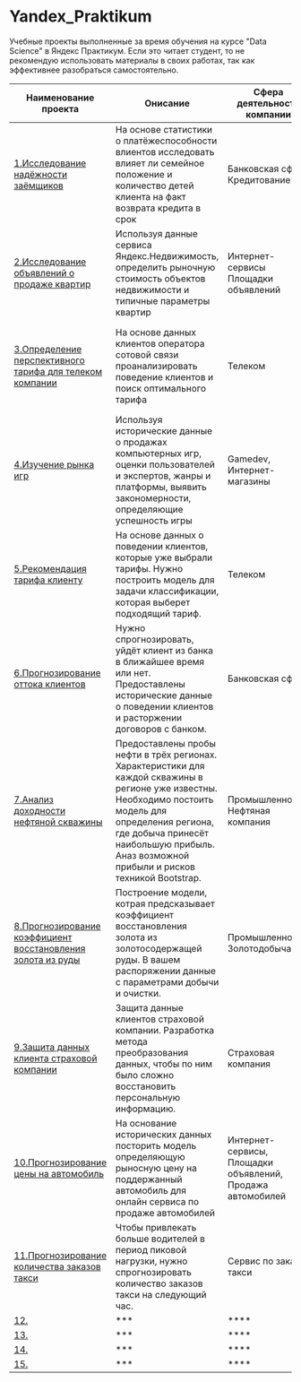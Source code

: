 # Yandex_Praktikum
Учебные проекты выполненные за время обучения на курсе  "Data Science" в Яндекс Практикум.
Если это читает студент, то не рекомендую использовать материалы в своих работах, так как эффективнее разобраться самостоятельно.

|Наименование проекта|Онисание|Сфера деятельности компании|Использованные инструменты|
|-----|------|-------|------|
|[1.Исследование надёжности заёмщиков](https://github.com/EvgeniiMileshin/Yandex_Praktikum/tree/master/01_Исследование%20надёжности%20заёмщиков)|На основе статистики о платёжеспособности влиентов исследовать влияет ли семейное положение и количество детей клиента на факт возврата кредита в срок |Банковская сфера Кредитование|*Pandas, PyMystem3, Python, лемматизация, предобработка данных*|
|[2.Исследование объявлений о продаже квартир](https://github.com/EvgeniiMileshin/Yandex_Praktikum/tree/master/02_Исследование%20объявлений%20о%20продаже%20квартир)|Используя данные сервиса Яндекс.Недвижимость, определить рыночную стоимость объектов недвижимости и типичные параметры квартир |Интернет-сервисы Площадки объявлений|*Matplotlib, Pandas, Python, визуализация данных, исследовательский анализ данных, предобработка данных*|
|[3.Определение перспективного тарифа для телеком компании](https://github.com/EvgeniiMileshin/Yandex_Praktikum/tree/master/03_Определение%20перспективного%20тарифа%20для%20телеком%20компании)|На основе данных клиентов оператора сотовой связи проанализировать поведение клиентов и поиск оптимального тарифа |Телеком|*Matplotlib, NumPy, Pandas, Python, SciPy, описательная статистика, проверка статистических гипотез*|
|[4.Изучение рынка игр](https://github.com/EvgeniiMileshin/Yandex_Praktikum/tree/master/04_Изучение%20рынка%20игр)|Используя исторические данные о продажах компьютерных игр, оценки пользователей и экспертов, жанры и платформы, выявить закономерности, определяющие успешность игры|Gamedev, Интернет-магазины|*Matplotlib, NumPy, Pandas, Python, исследовательский анализ данных, описательная статистика, предобработка данных, проверка статистических гипотез*|
|[5.Рекомендация тарифа клиенту](https://github.com/EvgeniiMileshin/Yandex_Praktikum/tree/master/05_Рекомендация%20тарифа%20клиенту)|На основе данных о поведении клиентов, которые уже выбрали тарифы. Нужно построить модель для задачи классификации, которая выберет подходящий тариф. |Телеком|*Python, Pandas, Sklearn, Машинное обучение, Задача классификации*|
|[6.Прогнозирование оттока клиентов](https://github.com/EvgeniiMileshin/Yandex_Praktikum/tree/master/06_Прогнозирование%20оттока%20клиентов)|Нужно спрогнозировать, уйдёт клиент из банка в ближайшее время или нет. Предоставлены исторические данные о поведении клиентов и расторжении договоров с банком.|Банковская сфера|*NumPy, Pandas, Sklearn, MatPlotLib, AUC-ROC, Seaborn*|
|[7.Анализ доходности нефтяной скважины](https://github.com/EvgeniiMileshin/Yandex_Praktikum/tree/master/07_Анализ%20доходности%20нефтяной%20скважины)|Предоставлены пробы нефти в трёх регионах. Характеристики для каждой скважины в регионе уже известны. Необходимо постоить модель для определения региона, где добыча принесёт наибольшую прибыль. Аназ возможной прибыли и рисков техникой Bootstrap.|Промышленность, Нефтяная компания|*Bootstrap,NumPy, Pandas, Sklearn, Seaborn*|
|[8.Прогнозирование коэффициент восстановления золота из руды](https://github.com/EvgeniiMileshin/Yandex_Praktikum/tree/master/08_Прогнозирование%20коэффициент%20восстановления%20золота%20из%20руды)|Построение модели, котрая предсказывает коэффициент восстановления золота из золотосодержащей руды. В вашем распоряжении данные с параметрами добычи и очистки.|Промышленность, Золотодобыча|*NumPy, Pandas, Sklearn, MatPlotLib, Seaborn*|
|[9.Защита данных клиента страховой компании](https://github.com/EvgeniiMileshin/Yandex_Praktikum/tree/master/09_Защита%20данных%20клиента%20страховой%20компании)|Защита данные клиентов страховой компании. Разработка метода преобразования данных, чтобы по ним было сложно восстановить персональную информацию.|Страховая компания|*NumPy, Pandas, Sklearn, MatPlotLib, линейная алгебра*|
|[10.Прогнозирование цены на автомобиль](https://github.com/EvgeniiMileshin/Yandex_Praktikum/tree/master/10_Прогнозирование%20цены%20на%20автомобиль)|На основание исторических данных посторить модель определяющую рыносную цену на поддержанный автомобиль для онлайн сервиса по продаже автомобилей|Интернет-сервисы, Площадки объявлений, Продажа автомобилей|*NumPy, Pandas, Sklearn, MatPlotLib, Seaborn, Градиентный бустинг, CatBoostRegressor, LGBMRegressor*|
|[11.Прогнозирование  количества заказов такси](https://github.com/EvgeniiMileshin/Yandex_Praktikum/tree/master/11_Прогнозирование%20%20количества%20заказов%20такси)|Чтобы привлекать больше водителей в период пиковой нагрузки, нужно спрогнозировать количество заказов такси на следующий час. |Сервис по заказу такси|*NumPy, Pandas, Sklearn, MatPlotLib, Seaborn, Статистический анализ, Временные ряды, CatBoostRegressor, LGBMRegressor*|
|[12.]()|***|****|****|
|[13.]()|***|****|****|
|[14.]()|***|****|****|
|[15.]()|***|****|****|
